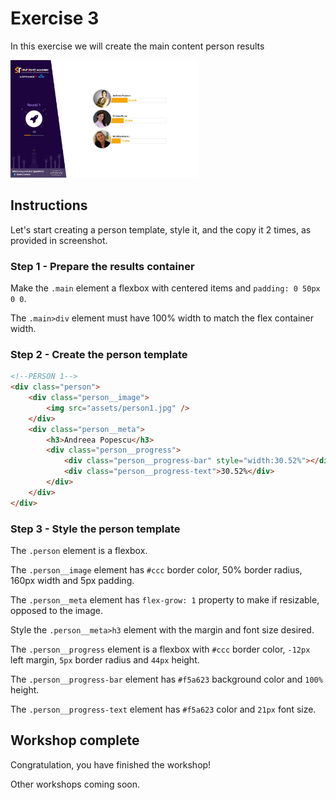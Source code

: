# Exercise 3

In this exercise we will create the main content person results

[<img src="screenshot.jpg" width="300" height="188" />](screenshot.jpg)

## Instructions

Let's start creating a person template, style it, and the copy it 2 times, as provided in screenshot.

### Step 1 - Prepare the results container

Make the `.main` element a flexbox with centered items and `padding: 0 50px 0 0`.

The `.main>div` element must have 100% width to match the flex container width.

### Step 2 - Create the person template

```html
<!--PERSON 1-->
<div class="person">
    <div class="person__image">
        <img src="assets/person1.jpg" />
    </div>
    <div class="person__meta">
        <h3>Andreea Popescu</h3>
        <div class="person__progress">
            <div class="person__progress-bar" style="width:30.52%"></div>
            <div class="person__progress-text">30.52%</div>
        </div>
    </div>
</div>
```

### Step 3 - Style the person template

The `.person` element is a flexbox.

The `.person__image` element has `#ccc` border color, 50% border radius, 160px width and 5px padding.

The `.person__meta` element has `flex-grow: 1` property to make if resizable, opposed to the image.

Style the `.person__meta>h3` element with the margin and font size desired.

The `.person__progress` element is a flexbox with `#ccc` border color, `-12px` left margin, `5px` border radius and `44px` height.

The `.person__progress-bar` element has `#f5a623` background color and `100%` height.

The `.person__progress-text` element has `#f5a623` color and `21px` font size.

## Workshop complete

Congratulation, you have finished the workshop!

Other workshops coming soon.